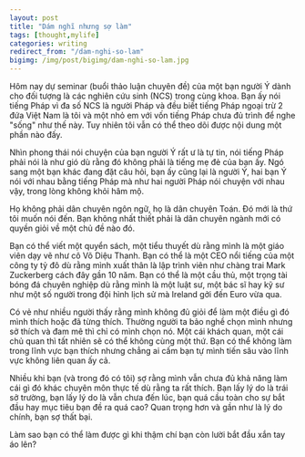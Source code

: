 ```yaml
---
layout: post
title: "Dám nghĩ nhưng sợ làm"
tags: [thought,mylife]
categories: writing
redirect_from: "/dam-nghi-so-lam"
bigimg: /img/post/bigimg/dam-nghi-so-lam.jpg
---
```


Hôm nay dự seminar (buổi thảo luận chuyên đề) của một bạn người Ý dành cho đối tượng là các nghiên cứu sinh (NCS) trong cùng khoa. Bạn ấy nói tiếng Pháp vì đa số NCS là người Pháp và đều biết tiếng Pháp ngoại trừ 2 đứa Việt Nam là tôi và một nhỏ em với vốn tiếng Pháp chưa đủ trình để nghe "sống" như thế này. Tuy nhiên tôi vẫn có thể theo dõi được nội dung một phần nào đấy.

Nhìn phong thái nói chuyện của bạn người Ý rất ư là tự tin, nói tiếng Pháp phải nói là như gió dù rằng đó không phải là tiếng mẹ đẻ của bạn ấy. Ngó sang một bạn khác đang đặt câu hỏi, bạn ấy cũng lại là người Ý, hai bạn Ý nói với nhau bằng tiếng Pháp mà như hai người Pháp nói chuyện với nhau vậy, trong lòng không khỏi hâm mộ.

Họ không phải dân chuyên ngôn ngữ, họ là dân chuyên Toán. Đó mới là thứ tôi muốn nói đến. Bạn không nhất thiết phải là dân chuyên ngành mới có quyền giỏi về một chủ đề nào đó.

Bạn có thể viết một quyển sách, một tiểu thuyết dù rằng mình là một giáo viên dạy vẽ như cô Võ Diệu Thanh. Bạn có thể là một CEO nổi tiếng của một công ty tỷ đô dù rằng mình xuất thân là lập trình viên như chàng trai Mark Zuckerberg cách đây gần 10 năm. Bạn có thể là một cầu thủ, một trọng tài bóng đá chuyên nghiệp dù rằng mình là một luật sư, một bác sĩ hay kỹ sư như một số người trong đội hình lịch sử mà Ireland gởi đến Euro vừa qua.

Có vẻ như nhiều người thấy rằng mình không đủ giỏi để làm một điều gì đó mình thích hoặc đã từng thích. Thường người ta bảo nghề chọn mình nhưng sở thích và đam mê thì chỉ có mình chọn nó. Một cái khách quan, một cái chủ quan thì tất nhiên sẽ có thể không cùng một thứ. Bạn có thể không làm trong lĩnh vực bạn thích nhưng chẳng ai cấm bạn tự mình tiến sâu vào lĩnh vực không liên quan ấy cả.

Nhiều khi bạn (và trong đó có tôi) sợ rằng mình vẫn chưa đủ khả năng làm cái gì đó khác chuyên môn thực tế dù rằng ta rất thích. Bạn lấy lý do là trái sở trường, bạn lấy lý do là vẫn chưa đến lúc, bạn quá cầu toàn cho sự bắt đầu hay mục tiêu bạn đề ra quá cao? Quan trọng hơn và gần như là lý do chính, bạn sợ thất bại.

Làm sao bạn có thể làm được gì khi thậm chí bạn còn lười bắt đầu xắn tay áo lên?